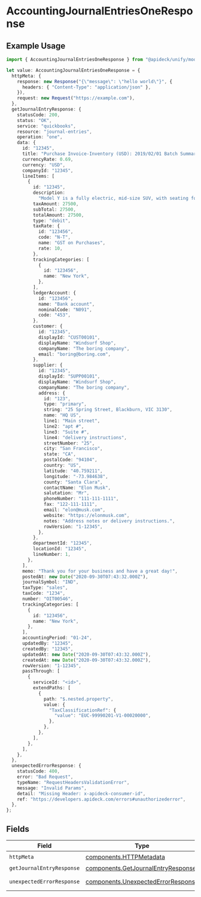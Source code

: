 # AccountingJournalEntriesOneResponse

## Example Usage

```typescript
import { AccountingJournalEntriesOneResponse } from "@apideck/unify/models/operations";

let value: AccountingJournalEntriesOneResponse = {
  httpMeta: {
    response: new Response("{\"message\": \"hello world\"}", {
      headers: { "Content-Type": "application/json" },
    }),
    request: new Request("https://example.com"),
  },
  getJournalEntryResponse: {
    statusCode: 200,
    status: "OK",
    service: "quickbooks",
    resource: "journal-entries",
    operation: "one",
    data: {
      id: "12345",
      title: "Purchase Invoice-Inventory (USD): 2019/02/01 Batch Summary Entry",
      currencyRate: 0.69,
      currency: "USD",
      companyId: "12345",
      lineItems: [
        {
          id: "12345",
          description:
            "Model Y is a fully electric, mid-size SUV, with seating for up to seven, dual motor AWD and unparalleled protection.",
          taxAmount: 27500,
          subTotal: 27500,
          totalAmount: 27500,
          type: "debit",
          taxRate: {
            id: "123456",
            code: "N-T",
            name: "GST on Purchases",
            rate: 10,
          },
          trackingCategories: [
            {
              id: "123456",
              name: "New York",
            },
          ],
          ledgerAccount: {
            id: "123456",
            name: "Bank account",
            nominalCode: "N091",
            code: "453",
          },
          customer: {
            id: "12345",
            displayId: "CUST00101",
            displayName: "Windsurf Shop",
            companyName: "The boring company",
            email: "boring@boring.com",
          },
          supplier: {
            id: "12345",
            displayId: "SUPP00101",
            displayName: "Windsurf Shop",
            companyName: "The boring company",
            address: {
              id: "123",
              type: "primary",
              string: "25 Spring Street, Blackburn, VIC 3130",
              name: "HQ US",
              line1: "Main street",
              line2: "apt #",
              line3: "Suite #",
              line4: "delivery instructions",
              streetNumber: "25",
              city: "San Francisco",
              state: "CA",
              postalCode: "94104",
              country: "US",
              latitude: "40.759211",
              longitude: "-73.984638",
              county: "Santa Clara",
              contactName: "Elon Musk",
              salutation: "Mr",
              phoneNumber: "111-111-1111",
              fax: "122-111-1111",
              email: "elon@musk.com",
              website: "https://elonmusk.com",
              notes: "Address notes or delivery instructions.",
              rowVersion: "1-12345",
            },
          },
          departmentId: "12345",
          locationId: "12345",
          lineNumber: 1,
        },
      ],
      memo: "Thank you for your business and have a great day!",
      postedAt: new Date("2020-09-30T07:43:32.000Z"),
      journalSymbol: "IND",
      taxType: "sales",
      taxCode: "1234",
      number: "OIT00546",
      trackingCategories: [
        {
          id: "123456",
          name: "New York",
        },
      ],
      accountingPeriod: "01-24",
      updatedBy: "12345",
      createdBy: "12345",
      updatedAt: new Date("2020-09-30T07:43:32.000Z"),
      createdAt: new Date("2020-09-30T07:43:32.000Z"),
      rowVersion: "1-12345",
      passThrough: [
        {
          serviceId: "<id>",
          extendPaths: [
            {
              path: "$.nested.property",
              value: {
                "TaxClassificationRef": {
                  "value": "EUC-99990201-V1-00020000",
                },
              },
            },
          ],
        },
      ],
    },
  },
  unexpectedErrorResponse: {
    statusCode: 400,
    error: "Bad Request",
    typeName: "RequestHeadersValidationError",
    message: "Invalid Params",
    detail: "Missing Header: x-apideck-consumer-id",
    ref: "https://developers.apideck.com/errors#unauthorizederror",
  },
};
```

## Fields

| Field                                                                                    | Type                                                                                     | Required                                                                                 | Description                                                                              |
| ---------------------------------------------------------------------------------------- | ---------------------------------------------------------------------------------------- | ---------------------------------------------------------------------------------------- | ---------------------------------------------------------------------------------------- |
| `httpMeta`                                                                               | [components.HTTPMetadata](../../models/components/httpmetadata.md)                       | :heavy_check_mark:                                                                       | N/A                                                                                      |
| `getJournalEntryResponse`                                                                | [components.GetJournalEntryResponse](../../models/components/getjournalentryresponse.md) | :heavy_minus_sign:                                                                       | JournalEntries                                                                           |
| `unexpectedErrorResponse`                                                                | [components.UnexpectedErrorResponse](../../models/components/unexpectederrorresponse.md) | :heavy_minus_sign:                                                                       | Unexpected error                                                                         |